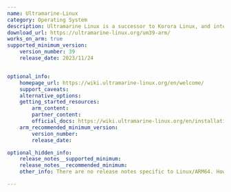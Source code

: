 ```yaml
---
name: Ultramarine-Linux
category: Operating System
description: Ultramarine Linux is a successor to Korora Linux, and intends to make an operating system that “just works” for people of all levels of experience. Ultramarine is Pragmatic, innovative, and user-friendly.
download_url: https://ultramarine-linux.org/um39-arm/
works_on_arm: true
supported_minimum_version:
    version_number: 39
    release_date: 2023/11/24


optional_info:
    homepage_url: https://wiki.ultramarine-linux.org/en/welcome/
    support_caveats:
    alternative_options:
    getting_started_resources:
        arm_content:
        partner_content:
        official_docs: https://wiki.ultramarine-linux.org/en/installation/getting/
    arm_recommended_minimum_version:
        version_number:
        release_date:

optional_hidden_info:
    release_notes__supported_minimum:
    release_notes__recommended_minimum:
    other_info: There are no release notes specific to Linux/ARM64. However, version 39 offers ARM builds for ultramarine-linux [here](https://ultramarine-linux.org/um39-arm/).

---
```

